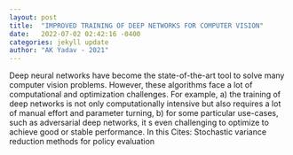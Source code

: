 ```yaml
---
layout: post
title:  "IMPROVED TRAINING OF DEEP NETWORKS FOR COMPUTER VISION"
date:   2022-07-02 02:42:16 -0400
categories: jekyll update
author: "AK Yadav - 2021"
---
```

Deep neural networks have become the state-of-the-art tool to solve many computer vision problems. However, these algorithms face a lot of computational and optimization challenges. For example, a) the training of deep networks is not only computationally intensive but also requires a lot of manual effort and parameter turning, b) for some particular use-cases, such as adversarial deep networks, it s even challenging to optimize to achieve good or stable performance. In this 
Cites: Stochastic variance reduction methods for policy evaluation
